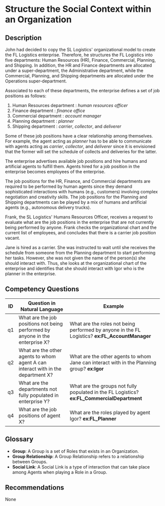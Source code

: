 # Structure the Social Context within an Organization

## Description
John had decided to copy the SL Logistics' organizational model to create the FL Logistics enterprise. Therefore, he structures the FL Logistics into five departments: Human Resources (HR), Finance, Commercial, Planning, and Shipping. In addition, the HR and Finance departments are allocated under a super-department, the Administrative department, while the Commercial, Planning, and Shipping departments are allocated under the Operations super-department.

Associated to each of these departments, the enterprise defines a set of job positions as follows:
1. Human Resources department : _human resources officer_
2. Finance department : _finance office_
3. Commercial department : _account manager_
4. Planning department : _planner_
5. Shipping department : _carrier_, _collector_, and _deliverer_

Some of these job positions have a clear relationship among themselves. For example, the agent acting as _planner_ has to be able to communicate with agents acting as _carrier_, _collector_, and _deliverer_ since it is envisioned that the former will set the schedule of collects and deliveries for the latter.

The enterprise advertises available job positions and hire humans and artificial agents to fulfill them. Agents hired for a job position in the enterprise becomes employees of the enterprise.

The job positions for the HR, Finance, and Commercial departments are required to be performed by human agents since they demand sophisticated interactions with humans (e.g., customers) involving complex negotiation and creativity skills. The job positions for the Planning and Shipping departments can be played by a mix of humans and artificial agents (e.g., autonomous delivery trucks).

Frank, the SL Logistics' Humans Resources Officer, receives a request to evaluate what are the job positions in the enterprise that are not currently being performed by anyone. Frank checks the organizational chart and the current list of employees, and concludes that there is a carrier job position vacant.

Jane is hired as a carrier. She was instructed to wait until she receives the schedule from someone from the Planning department to start performing her tasks. However, she was not given the name of the person(s) she should interact with. Thus, she looks at the organizational chart of the enterprise and identifies that she should interact with Igor who is the planner in the enterprise.

## Competency Questions

| ID | Question in Natural Language | Example |
|----|------------------------------|---------|
| q1 | What are the job positions not being performed by anyone in the enterprise X?    | What are the roles not being performed by anyone in the FL Logistics? **ex:FL_AccountManager** |
| q2 | What are the other agents to whom agent A can interact with in the department X? | What are the other agents to whom Jane can interact with in the Planning group? **ex:Igor**    |
| q3 | What are the departments not fully populated in enterprise Y?                    | What are the groups not fully populated in the FL Logistics? **ex:FL_CommercialDepartment**    |
| q4 | What are the job positions of agent X?                                           | What are the roles played by agent Igor? **ex:FL_Planner**                                     |

## Glossary

* **Group**: A Group is a set of Roles that exists in an Organization.
* **Group Relationship**: A Group Relationship refers to a relationship between Groups.
* **Social Link**: A Social Link is a type of interaction that can take place among Agents when playing a Role in a Group.

## Recommendations

None
